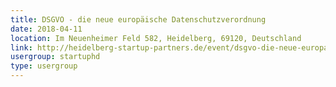 ```yaml
---
title: DSGVO - die neue europäische Datenschutzverordnung
date: 2018-04-11
location: Im Neuenheimer Feld 582, Heidelberg, 69120, Deutschland
link: http://heidelberg-startup-partners.de/event/dsgvo-die-neue-europaeische-datenschutzverordnung/
usergroup: startuphd
type: usergroup
---
```

